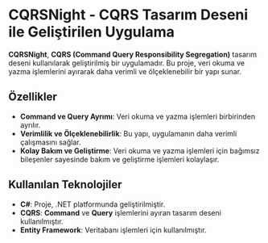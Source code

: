 # CQRSNight - CQRS Tasarım Deseni ile Geliştirilen Uygulama

**CQRSNight**, **CQRS (Command Query Responsibility Segregation)** tasarım deseni kullanılarak geliştirilmiş bir uygulamadır. Bu proje, veri okuma ve yazma işlemlerini ayırarak daha verimli ve ölçeklenebilir bir yapı sunar.

## Özellikler
- **Command ve Query Ayrımı**: Veri okuma ve yazma işlemleri birbirinden ayrılır.
- **Verimlilik ve Ölçeklenebilirlik**: Bu yapı, uygulamanın daha verimli çalışmasını sağlar.
- **Kolay Bakım ve Geliştirme**: Veri okuma ve yazma işlemleri için bağımsız bileşenler sayesinde bakım ve geliştirme işlemleri kolaylaşır.

## Kullanılan Teknolojiler
- **C#**: Proje, .NET platformunda geliştirilmiştir.
- **CQRS**: **Command** ve **Query** işlemlerini ayıran tasarım deseni kullanılmıştır.
- **Entity Framework**: Veritabanı işlemleri için kullanılmıştır.
